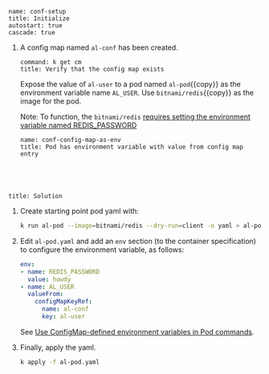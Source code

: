 
```examiner:execute-test
name: conf-setup
title: Initialize
autostart: true
cascade: true
```

1. A config map named `al-conf` has been created.

    ```terminal:execute
    command: k get cm
    title: Verify that the config map exists
    ```

    Expose the value of `al-user` to a pod named ``al-pod``{{copy}} as the environment variable name `AL_USER`. Use ``bitnami/redis``{{copy}} as the image for the pod.

    Note: To function, the `bitnami/redis` [requires setting the environment variable named REDIS_PASSWORD](https://github.com/bitnami/bitnami-docker-redis#setting-the-server-password-on-first-run)

    ```examiner:execute-test
    name: conf-config-map-as-env
    title: Pod has environment variable with value from config map entry
    ```

<div style="margin-top: 5em;"></div>

```section:begin
title: Solution
```

1. Create starting point pod yaml with:

    ```bash
    k run al-pod --image=bitnami/redis --dry-run=client -o yaml > al-pod.yaml
    ```

1. Edit `al-pod.yaml` and add an `env` section (to the container specification) to configure the environment variable, as follows:

    ```yaml
    env:
    - name: REDIS_PASSWORD
      value: howdy
    - name: AL_USER
      valueFrom:
        configMapKeyRef:
          name: al-conf
          key: al-user
    ```

    See [Use ConfigMap-defined environment variables in Pod commands](https://kubernetes.io/docs/tasks/configure-pod-container/configure-pod-configmap/#use-configmap-defined-environment-variables-in-pod-commands).

1. Finally, apply the yaml.

    ```bash
    k apply -f al-pod.yaml
    ```

```section:end
```
